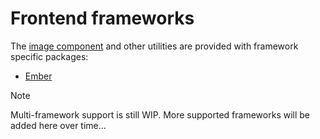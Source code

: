 # Frontend frameworks

The [image component](../usage/component.md) and other utilities are provided with framework specific packages:

- [Ember](./ember.md)

> [!NOTE]
> Multi-framework support is still WIP. More supported frameworks will be added here over time...
